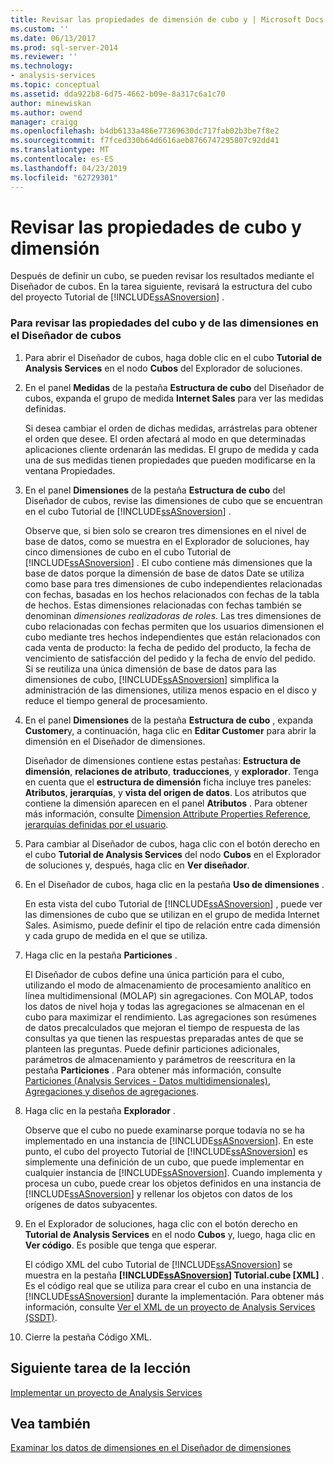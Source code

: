 ```yaml
---
title: Revisar las propiedades de dimensión de cubo y | Microsoft Docs
ms.custom: ''
ms.date: 06/13/2017
ms.prod: sql-server-2014
ms.reviewer: ''
ms.technology:
- analysis-services
ms.topic: conceptual
ms.assetid: dda922b8-6d75-4662-b09e-8a317c6a1c70
author: minewiskan
ms.author: owend
manager: craigg
ms.openlocfilehash: b4db6133a486e77369630dc717fab02b3be7f8e2
ms.sourcegitcommit: f7fced330b64d6616aeb8766747295807c92dd41
ms.translationtype: MT
ms.contentlocale: es-ES
ms.lasthandoff: 04/23/2019
ms.locfileid: "62729301"
---
```

# <a name="reviewing-cube-and-dimension-properties"></a>Revisar las propiedades de cubo y dimensión
  Después de definir un cubo, se pueden revisar los resultados mediante el Diseñador de cubos. En la tarea siguiente, revisará la estructura del cubo del proyecto Tutorial de [!INCLUDE[ssASnoversion](../includes/ssasnoversion-md.md)] .  
  
### <a name="to-review-cube-and-dimension-properties-in-cube-designer"></a>Para revisar las propiedades del cubo y de las dimensiones en el Diseñador de cubos  
  
1.  Para abrir el Diseñador de cubos, haga doble clic en el cubo **Tutorial de Analysis Services** en el nodo **Cubos** del Explorador de soluciones.  
  
2.  En el panel **Medidas** de la pestaña **Estructura de cubo** del Diseñador de cubos, expanda el grupo de medida **Internet Sales** para ver las medidas definidas.  
  
     Si desea cambiar el orden de dichas medidas, arrástrelas para obtener el orden que desee. El orden afectará al modo en que determinadas aplicaciones cliente ordenarán las medidas. El grupo de medida y cada una de sus medidas tienen propiedades que pueden modificarse en la ventana Propiedades.  
  
3.  En el panel **Dimensiones** de la pestaña **Estructura de cubo** del Diseñador de cubos, revise las dimensiones de cubo que se encuentran en el cubo Tutorial de [!INCLUDE[ssASnoversion](../includes/ssasnoversion-md.md)] .  
  
     Observe que, si bien solo se crearon tres dimensiones en el nivel de base de datos, como se muestra en el Explorador de soluciones, hay cinco dimensiones de cubo en el cubo Tutorial de [!INCLUDE[ssASnoversion](../includes/ssasnoversion-md.md)] . El cubo contiene más dimensiones que la base de datos porque la dimensión de base de datos Date se utiliza como base para tres dimensiones de cubo independientes relacionadas con fechas, basadas en los hechos relacionados con fechas de la tabla de hechos. Estas dimensiones relacionadas con fechas también se denominan *dimensiones realizadoras de roles*. Las tres dimensiones de cubo relacionadas con fechas permiten que los usuarios dimensionen el cubo mediante tres hechos independientes que están relacionados con cada venta de producto: la fecha de pedido del producto, la fecha de vencimiento de satisfacción del pedido y la fecha de envío del pedido. Si se reutiliza una única dimensión de base de datos para las dimensiones de cubo, [!INCLUDE[ssASnoversion](../includes/ssasnoversion-md.md)] simplifica la administración de las dimensiones, utiliza menos espacio en el disco y reduce el tiempo general de procesamiento.  
  
4.  En el panel **Dimensiones** de la pestaña **Estructura de cubo** , expanda **Customer**y, a continuación, haga clic en **Editar Customer** para abrir la dimensión en el Diseñador de dimensiones.  
  
     Diseñador de dimensiones contiene estas pestañas: **Estructura de dimensión**, **relaciones de atributo**, **traducciones**, y **explorador**. Tenga en cuenta que el **estructura de dimensión** ficha incluye tres paneles: **Atributos**, **jerarquías**, y **vista del origen de datos**. Los atributos que contiene la dimensión aparecen en el panel **Atributos** . Para obtener más información, consulte [Dimension Attribute Properties Reference](multidimensional-models/dimension-attribute-properties-reference.md), [jerarquías definidas por el usuario](multidimensional-models/user-defined-hierarchies-create.md).  
  
5.  Para cambiar al Diseñador de cubos, haga clic con el botón derecho en el cubo **Tutorial de Analysis Services** del nodo **Cubos** en el Explorador de soluciones y, después, haga clic en **Ver diseñador**.  
  
6.  En el Diseñador de cubos, haga clic en la pestaña **Uso de dimensiones** .  
  
     En esta vista del cubo Tutorial de [!INCLUDE[ssASnoversion](../includes/ssasnoversion-md.md)] , puede ver las dimensiones de cubo que se utilizan en el grupo de medida Internet Sales. Asimismo, puede definir el tipo de relación entre cada dimensión y cada grupo de medida en el que se utiliza.  
  
7.  Haga clic en la pestaña **Particiones** .  
  
     El Diseñador de cubos define una única partición para el cubo, utilizando el modo de almacenamiento de procesamiento analítico en línea multidimensional (MOLAP) sin agregaciones. Con MOLAP, todos los datos de nivel hoja y todas las agregaciones se almacenan en el cubo para maximizar el rendimiento. Las agregaciones son resúmenes de datos precalculados que mejoran el tiempo de respuesta de las consultas ya que tienen las respuestas preparadas antes de que se planteen las preguntas. Puede definir particiones adicionales, parámetros de almacenamiento y parámetros de reescritura en la pestaña **Particiones** . Para obtener más información, consulte [Particiones &#40;Analysis Services - Datos multidimensionales&#41;](multidimensional-models-olap-logical-cube-objects/partitions-analysis-services-multidimensional-data.md), [Agregaciones y diseños de agregaciones](multidimensional-models-olap-logical-cube-objects/aggregations-and-aggregation-designs.md).  
  
8.  Haga clic en la pestaña **Explorador** .  
  
     Observe que el cubo no puede examinarse porque todavía no se ha implementado en una instancia de [!INCLUDE[ssASnoversion](../includes/ssasnoversion-md.md)]. En este punto, el cubo del proyecto Tutorial de [!INCLUDE[ssASnoversion](../includes/ssasnoversion-md.md)] es simplemente una definición de un cubo, que puede implementar en cualquier instancia de [!INCLUDE[ssASnoversion](../includes/ssasnoversion-md.md)]. Cuando implementa y procesa un cubo, puede crear los objetos definidos en una instancia de [!INCLUDE[ssASnoversion](../includes/ssasnoversion-md.md)] y rellenar los objetos con datos de los orígenes de datos subyacentes.  
  
9. En el Explorador de soluciones, haga clic con el botón derecho en **Tutorial de Analysis Services** en el nodo **Cubos** y, luego, haga clic en **Ver código**. Es posible que tenga que esperar.  
  
     El código XML del cubo Tutorial de [!INCLUDE[ssASnoversion](../includes/ssasnoversion-md.md)] se muestra en la pestaña **[!INCLUDE[ssASnoversion](../includes/ssasnoversion-md.md)] Tutorial.cube [XML]** . Es el código real que se utiliza para crear el cubo en una instancia de [!INCLUDE[ssASnoversion](../includes/ssasnoversion-md.md)] durante la implementación. Para obtener más información, consulte [Ver el XML de un proyecto de Analysis Services &#40;SSDT&#41;](multidimensional-models/view-the-xml-for-an-analysis-services-project-ssdt.md).  
  
10. Cierre la pestaña Código XML.  
  
## <a name="next-task-in-lesson"></a>Siguiente tarea de la lección  
 [Implementar un proyecto de Analysis Services](lesson-2-5-deploying-an-analysis-services-project.md)  
  
## <a name="see-also"></a>Vea también  
 [Examinar los datos de dimensiones en el Diseñador de dimensiones](multidimensional-models/database-dimensions-browse-dimension-data-in-dimension-designer.md)  
  
  
